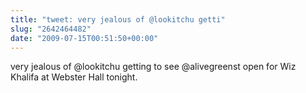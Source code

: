 ```yaml
---
title: "tweet: very jealous of @lookitchu getti"
slug: "2642464482"
date: "2009-07-15T00:51:50+00:00"
---
```

very jealous of @lookitchu getting to see @alivegreenst open for Wiz Khalifa at Webster Hall tonight.